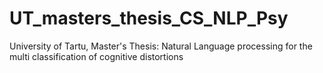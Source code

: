 # UT_masters_thesis_CS_NLP_Psy
University of Tartu, Master's Thesis: Natural Language processing for the multi classification of cognitive distortions
